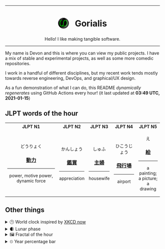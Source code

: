 ***

<h1 align="center">
<sub>
    <img src="readme/resources/avatar.png" height="36">
</sub>
&nbsp;
Gorialis
</h1>
<p align="center">
Hello! I like making tangible software.
</p>

***

My name is Devon and this is where you can view my public projects. I have a mix of stable and experimental projects, as well as some more comedic repositories.

I work in a handful of different disciplines, but my recent work tends mostly towards reverse engineering, DevOps, and graphical/UX design.

As a fun demonstration of what I can do, this README *dynamically regenerates* using GitHub Actions every hour! (it last updated at **03:49 UTC, 2021-01-15**)

<h2>JLPT words of the hour</h2>
<table>
    <tr>
        <th>JLPT N1</th>
        <th>JLPT N2</th>
        <th>JLPT N3</th>
        <th>JLPT N4</th>
        <th>JLPT N5</th>
    </tr>
    <tr>
        <td>
            <p align="center">どうりょく</p>
            <h3 align="center"><b><a href="https://jisho.org/search/%E5%8B%95%E5%8A%9B">動力</a></b></h3>
            <hr>
            <p align="center">power,<wbr> motive power,<wbr> dynamic force</p>
        </td>
        <td>
            <p align="center">かんしょう</p>
            <h3 align="center"><b><a href="https://jisho.org/search/%E9%91%91%E8%B3%9E">鑑賞</a></b></h3>
            <hr>
            <p align="center">appreciation</p>
        </td>
        <td>
            <p align="center">しゅふ</p>
            <h3 align="center"><b><a href="https://jisho.org/search/%E4%B8%BB%E5%A9%A6">主婦</a></b></h3>
            <hr>
            <p align="center">housewife</p>
        </td>
        <td>
            <p align="center">ひこうじょう</p>
            <h3 align="center"><b><a href="https://jisho.org/search/%E9%A3%9B%E8%A1%8C%E5%A0%B4">飛行場</a></b></h3>
            <hr>
            <p align="center">airport</p>
        </td>
        <td>
            <p align="center">え</p>
            <h3 align="center"><b><a href="https://jisho.org/search/%E7%B5%B5">絵</a></b></h3>
            <hr>
            <p align="center">a painting;<br> a picture;<br> a drawing</p>
        </td>
    </tr>
</table>

<h2>Other things</h2>
<details>
<summary>🕒  World clock inspired by <a href="https://xkcd.com/now">XKCD now</a></summary>

> <img src="generated/now.png" width="512">

</details>
<details>
<summary>🌒 Lunar phase</summary>

The moon is approximately 8.65% through its phase (Waxing Crescent).

</details>
<details>
<summary>&#x1f5bc; Fractal of the hour</summary>

> <img src="generated/fractal.png" width="512">

</details>
<details>
<summary>&#x23f2; Year percentage bar</summary>
<pre><code>2021 [▁▁▁▁▁▁▁▁▁▁▁▁▁▁▁▁▁▁▁▁] 3.88%</code></pre>
</details>
